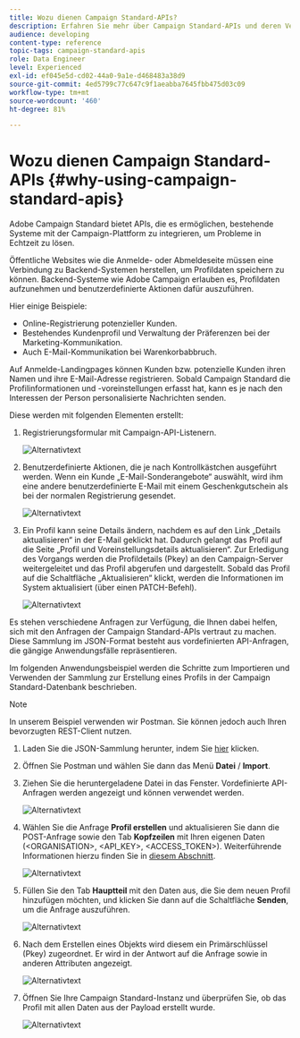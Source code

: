 ```yaml
---
title: Wozu dienen Campaign Standard-APIs?
description: Erfahren Sie mehr über Campaign Standard-APIs und deren Verwendung.
audience: developing
content-type: reference
topic-tags: campaign-standard-apis
role: Data Engineer
level: Experienced
exl-id: ef045e5d-cd02-44a0-9a1e-d468483a38d9
source-git-commit: 4ed5799c77c647c9f1aeabba7645fbb475d03c09
workflow-type: tm+mt
source-wordcount: '460'
ht-degree: 81%

---
```


# Wozu dienen Campaign Standard-APIs {#why-using-campaign-standard-apis}

Adobe Campaign Standard bietet APIs, die es ermöglichen, bestehende Systeme mit der Campaign-Plattform zu integrieren, um Probleme in Echtzeit zu lösen.

Öffentliche Websites wie die Anmelde- oder Abmeldeseite müssen eine Verbindung zu Backend-Systemen herstellen, um Profildaten speichern zu können. Backend-Systeme wie Adobe Campaign erlauben es, Profildaten aufzunehmen und benutzerdefinierte Aktionen dafür auszuführen.

Hier einige Beispiele:

* Online-Registrierung potenzieller Kunden.
* Bestehendes Kundenprofil und Verwaltung der Präferenzen bei der Marketing-Kommunikation.
  <!--* Event based transactional communication triggering – order confirmation, booking Itinerary, password reset, etc.-->
* Auch E-Mail-Kommunikation bei Warenkorbabbruch.

Auf Anmelde-Landingpages können Kunden bzw. potenzielle Kunden ihren Namen und ihre E-Mail-Adresse registrieren. Sobald Campaign Standard die Profilinformationen und -voreinstellungen erfasst hat, kann es je nach den Interessen der Person personalisierte Nachrichten senden.

Diese werden mit folgenden Elementen erstellt:

1. Registrierungsformular mit Campaign-API-Listenern.

   ![Alternativtext](assets/apis_uc1.png)

1. Benutzerdefinierte Aktionen, die je nach Kontrollkästchen ausgeführt werden. Wenn ein Kunde „E-Mail-Sonderangebote“ auswählt, wird ihm eine andere benutzerdefinierte E-Mail mit einem Geschenkgutschein als bei der normalen Registrierung gesendet.

   ![Alternativtext](assets/apis_uc2.png)

1. Ein Profil kann seine Details ändern, nachdem es auf den Link „Details aktualisieren“ in der E-Mail geklickt hat. Dadurch gelangt das Profil auf die Seite „Profil und Voreinstellungsdetails aktualisieren“. Zur Erledigung des Vorgangs werden die Profildetails (Pkey) an den Campaign-Server weitergeleitet und das Profil abgerufen und dargestellt. Sobald das Profil auf die Schaltfläche „Aktualisieren“ klickt, werden die Informationen im System aktualisiert (über einen PATCH-Befehl).

   ![Alternativtext](assets/apis_uc3.png)

Es stehen verschiedene Anfragen zur Verfügung, die Ihnen dabei helfen, sich mit den Anfragen der Campaign Standard-APIs vertraut zu machen. Diese Sammlung im JSON-Format besteht aus vordefinierten API-Anfragen, die gängige Anwendungsfälle repräsentieren.

Im folgenden Anwendungsbeispiel werden die Schritte zum Importieren und Verwenden der Sammlung zur Erstellung eines Profils in der Campaign Standard-Datenbank beschrieben.

>[!NOTE]
>
>In unserem Beispiel verwenden wir Postman. Sie können jedoch auch Ihren bevorzugten REST-Client nutzen.

1. Laden Sie die JSON-Sammlung herunter, indem Sie [hier](https://helpx.adobe.com/content/dam/help/en/campaign/kb/working-with-acs-api/_jcr_content/main-pars/download_section/download-1/KB_postman_collection.json.zip) klicken.

1. Öffnen Sie Postman und wählen Sie dann das Menü **Datei** / **Import**.

1. Ziehen Sie die heruntergeladene Datei in das Fenster. Vordefinierte API-Anfragen werden angezeigt und können verwendet werden.

   ![Alternativtext](assets/postman_collection.png)

1. Wählen Sie die Anfrage **Profil erstellen** und aktualisieren Sie dann die POST-Anfrage sowie den Tab **Kopfzeilen** mit Ihren eigenen Daten (&lt;ORGANISATION>, &lt;API_KEY>, &lt;ACCESS_TOKEN>). Weiterführende Informationen hierzu finden Sie in [diesem Abschnitt](setting-up-api-access.md).

   ![Alternativtext](assets/postman_uc1.png)

1. Füllen Sie den Tab **Hauptteil** mit den Daten aus, die Sie dem neuen Profil hinzufügen möchten, und klicken Sie dann auf die Schaltfläche **Senden**, um die Anfrage auszuführen.

   ![Alternativtext](assets/postman_uc2.png)

1. Nach dem Erstellen eines Objekts wird diesem ein Primärschlüssel (Pkey) zugeordnet. Er wird in der Antwort auf die Anfrage sowie in anderen Attributen angezeigt.

   ![Alternativtext](assets/postman_uc3.png)

1. Öffnen Sie Ihre Campaign Standard-Instanz und überprüfen Sie, ob das Profil mit allen Daten aus der Payload erstellt wurde.

   ![Alternativtext](assets/postman_uc4.png)
